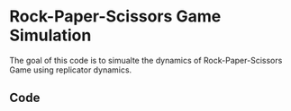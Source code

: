 # Rock-Paper-Scissors Game Simulation 

The goal of this code is to simualte the dynamics of Rock-Paper-Scissors Game using replicator dynamics. 

## Code  